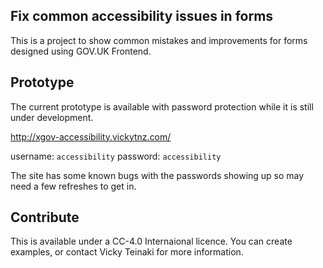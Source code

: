 ## Fix common accessibility issues in forms

This is a project to show common mistakes and improvements for forms designed using GOV.UK Frontend.

## Prototype
The current prototype is available with password protection while it is still under development. 

http://xgov-accessibility.vickytnz.com/ 

username: ``accessibility``
password: ``accessibility``


The site has some known bugs with the passwords showing up so may need a few refreshes to get in.

## Contribute
This is available under a CC-4.0 Internaional licence. You can create examples, or contact Vicky Teinaki for more information. 
